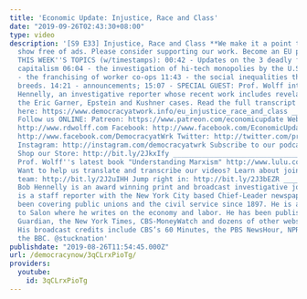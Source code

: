 ```yaml
---
title: 'Economic Update: Injustice, Race and Class'
date: "2019-09-26T02:43:30+08:00"
type: video
description: '[S9 E33] Injustice, Race and Class **We make it a point to provide the
  show free of ads. Please consider supporting our work. Become an EU patron on Patreon: https://www.patreon.com/economicupdate
  THIS WEEK''S TOPICS (w/timestamps): 00:42 - Updates on the 3 deadly failures of
  capitalism 06:04 - the investigation of hi-tech monopolies by the U.S. DOJ, 10:43
  - the franchising of worker co-ops 11:43 - the social inequalities that income inequality
  breeds. 14:21 - announcements; 15:07 - SPECIAL GUEST: Prof. Wolff interviews Bob
  Hennelly, an investigative reporter whose recent work includes revelations into
  the Eric Garner, Epstein and Kushner cases. Read the full transcript of this episode
  here: https://www.democracyatwork.info/eu_injustice_race_and_class ___________________________________________________________________
  Follow us ONLINE: Patreon: https://www.patreon.com/economicupdate Websites: http://www.democracyatwork.info/economicupdate
  http://www.rdwolff.com Facebook: http://www.facebook.com/EconomicUpdate http://www.facebook.com/RichardDWolff
  http://www.facebook.com/DemocracyatWrk Twitter: http://twitter.com/profwolff http://twitter.com/democracyatwrk
  Instagram: http://instagram.com/democracyatwrk Subscribe to our podcast: http://economicupdate.libsyn.com
  Shop our Store: http://bit.ly/2JkxIfy ________________________________________________________________
  Prof. Wolff''s latest book "Understanding Marxism" http://www.lulu.com/spotlight/democracyatwork
  Want to help us translate and transcribe our videos? Learn about joining our translation
  team: http://bit.ly/2J2uIHH Jump right in: http://bit.ly/2J3bEZR ________________________________________________________________
  Bob Hennelly is an award winning print and broadcast investigative journalist. He
  is a staff reporter with the New York City based Chief-Leader newspaper which has
  been covering public unions and the civil service since 1897. He is a regular contributor
  to Salon where he writes on the economy and labor. He has been published in the
  Guardian, the New York Times, CBS-MoneyWatch and dozens of other websites and publications.
  His broadcast credits include CBS’s 60 Minutes, the PBS NewsHour, NPR, C-Span and
  the BBC. @stucknation'
publishdate: "2019-08-26T11:54:45.000Z"
url: /democracynow/3qCLrxPioTg/
providers:
  youtube:
    id: 3qCLrxPioTg
---
```

